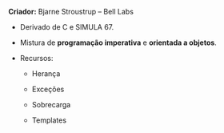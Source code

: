 
**Criador:** Bjarne Stroustrup – Bell Labs

- Derivado de C e SIMULA 67.
    
- Mistura de **programação imperativa** e **orientada a objetos**.
    
- Recursos:
    
    - Herança
        
    - Exceções
        
    - Sobrecarga
        
    - Templates